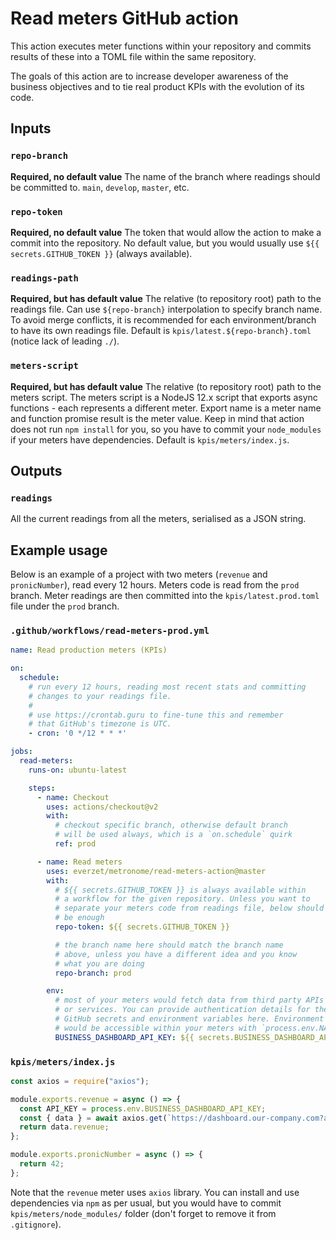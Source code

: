 # Read meters GitHub action

This action executes meter functions within your repository and commits results of these into a
TOML file within the same repository.

The goals of this action are to increase developer awareness of the business objectives and to tie
real product KPIs with the evolution of its code.

## Inputs

### `repo-branch`

**Required, no default value** The name of the branch where readings should be committed to.
`main`, `develop`, `master`, etc.

### `repo-token`

**Required, no default value** The token that would allow the action to make a commit into the
repository. No default value, but you would usually use `${{ secrets.GITHUB_TOKEN }}` (always
available).

### `readings-path`

**Required, but has default value** The relative (to repository root) path to the readings file.
Can use `${repo-branch}` interpolation to specify branch name. To avoid merge conflicts, it is
recommended for each environment/branch to have its own readings file. Default is
`kpis/latest.${repo-branch}.toml` (notice lack of leading `./`).

### `meters-script`

**Required, but has default value** The relative (to repository root) path to the meters script.
The meters script is a NodeJS 12.x script that exports async functions - each represents a
different meter. Export name is a meter name and function promise result is the meter value. Keep
in mind that action does not run `npm install` for you, so you have to commit your `node_modules`
if your meters have dependencies. Default is `kpis/meters/index.js`.

## Outputs

### `readings`

All the current readings from all the meters, serialised as a JSON string.

## Example usage

Below is an example of a project with two meters (`revenue` and `pronicNumber`), read every 12
hours. Meters code is read from the `prod` branch. Meter readings are then committed into the
`kpis/latest.prod.toml` file under the `prod` branch.

### `.github/workflows/read-meters-prod.yml`

```yaml
name: Read production meters (KPIs)

on:
  schedule:
    # run every 12 hours, reading most recent stats and committing
    # changes to your readings file.
    #
    # use https://crontab.guru to fine-tune this and remember
    # that GitHub's timezone is UTC.
    - cron: '0 */12 * * *'

jobs:
  read-meters:
    runs-on: ubuntu-latest

    steps:
      - name: Checkout
        uses: actions/checkout@v2
        with:
          # checkout specific branch, otherwise default branch
          # will be used always, which is a `on.schedule` quirk
          ref: prod

      - name: Read meters
        uses: everzet/metronome/read-meters-action@master
        with:
          # ${{ secrets.GITHUB_TOKEN }} is always available within
          # a workflow for the given repository. Unless you want to
          # separate your meters code from readings file, below should
          # be enough
          repo-token: ${{ secrets.GITHUB_TOKEN }}

          # the branch name here should match the branch name
          # above, unless you have a different idea and you know
          # what you are doing
          repo-branch: prod

        env:
          # most of your meters would fetch data from third party APIs
          # or services. You can provide authentication details for these via
          # GitHub secrets and environment variables here. Environment variables
          # would be accessible within your meters with `process.env.NAME_OF_VAR`
          BUSINESS_DASHBOARD_API_KEY: ${{ secrets.BUSINESS_DASHBOARD_API_KEY }}
```

### `kpis/meters/index.js`

```js
const axios = require("axios");

module.exports.revenue = async () => {
  const API_KEY = process.env.BUSINESS_DASHBOARD_API_KEY;
  const { data } = await axios.get(`https://dashboard.our-company.com?apiKey=${API_KEY}`);
  return data.revenue;
};

module.exports.pronicNumber = async () => {
  return 42;
};
```

Note that the `revenue` meter uses `axios` library. You can install and use dependencies via `npm`
as per usual, but you would have to commit `kpis/meters/node_modules/` folder (don't forget to
remove it from `.gitignore`).
